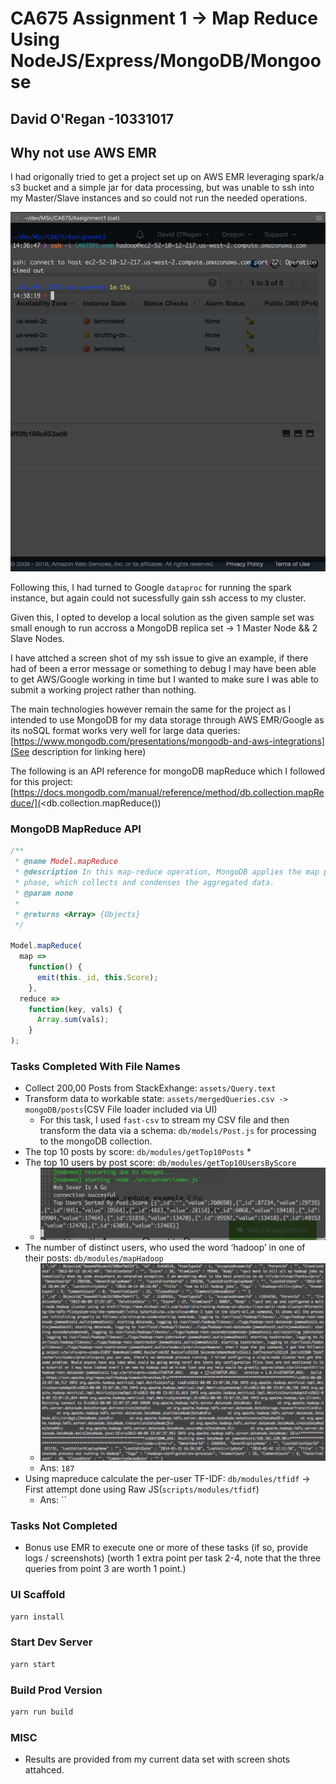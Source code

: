# CA675 Assignment 1 -> Map Reduce Using NodeJS/Express/MongoDB/Mongoose

## David O'Regan -10331017

## Why not use AWS EMR

I had origonally tried to get a project set up on AWS EMR leveraging spark/a s3 bucket and a simple jar for data processing, but was unable to ssh into my Master/Slave instances and so could not run the needed operations.

![SSH Issue](/src/assets/img/ssh-issue.png "SSH Issue")

Following this, I had turned to Google `dataproc` for running the spark instance, but again could not sucessfully gain ssh access to my cluster.

Given this, I opted to develop a local solution as the given sample set was small enough to run accross a MongoDB replica set -> 1 Master Node && 2 Slave Nodes.

I have attched a screen shot of my ssh issue to give an example, if there had of been a error message or something to debug I may have been able to get AWS/Google working in time but I wanted to make sure I was able to submit a working project rather than nothing.

The main technologies however remain the same for the project as I intended to use MongoDB for my data storage through AWS EMR/Google as its noSQL format works very well for large data queries: [https://www.mongodb.com/presentations/mongodb-and-aws-integrations](See description for linking here)

The following is an API reference for mongoDB mapReduce which I followed for this project: [https://docs.mongodb.com/manual/reference/method/db.collection.mapReduce/](<db.collection.mapReduce())

### MongoDB MapReduce API

```js
/**
 * @name Model.mapReduce
 * @description In this map-reduce operation, MongoDB applies the map phase to each input document (i.e. the documents in the collection that * match the query condition). The map function emits key-value pairs. For those keys that have multiple values, MongoDB applies the reduce
 * phase, which collects and condenses the aggregated data.
 * @param none
 *
 * @returns <Array> {Objects}
 */

Model.mapReduce(
  map =>
    function() {
      emit(this._id, this.Score);
    },
  reduce =>
    function(key, vals) {
      Array.sum(vals);
    }
);
```

### Tasks Completed With File Names

* Collect 200,00 Posts from StackExhange: `assets/Query.text`
* Transform data to workable state: `assets/mergedQueries.csv -> mongoDB/posts`(CSV File loader included via UI)
  * For this task, I used `fast-csv` to stream my CSV file and then transform the data via a schema: `db/models/Post.js` for processing to the mongoDB collection.
* The top 10 posts by score: `db/modules/getTop10Posts`
  *
* The top 10 users by post score: `db/modules/getTop10UsersByScore`
  * ![Get top 10 users by post score](/src/assets/img/getTop10UsersByPostScore.png "Get top 10 users by post score")
* The number of distinct users, who used the word ‘hadoop’ in one of their posts: `db/modules/mapHadoop`
  * ![Hadoop term distinct users](/src/assets/img/getHadoopDistinctUsers.png "Hadoop term distinct users")
  * Ans: `187`
* Using mapreduce calculate the per-user TF-IDF: `db/modules/tfidf` -> First attempt done using Raw JS(`scripts/modules/tfidf`)
  * Ans: ``

### Tasks Not Completed

* Bonus use EMR to execute one or more of these tasks (if so, provide logs / screenshots) (worth 1 extra point per task 2-4, note that the three queries from point 3 are worth 1 point.)

### UI Scaffold

```bash
yarn install
```

### Start Dev Server

```bash
yarn start
```

### Build Prod Version

```bash
yarn run build
```

### MISC

* Results are provided from my current data set with screen shots attahced.
